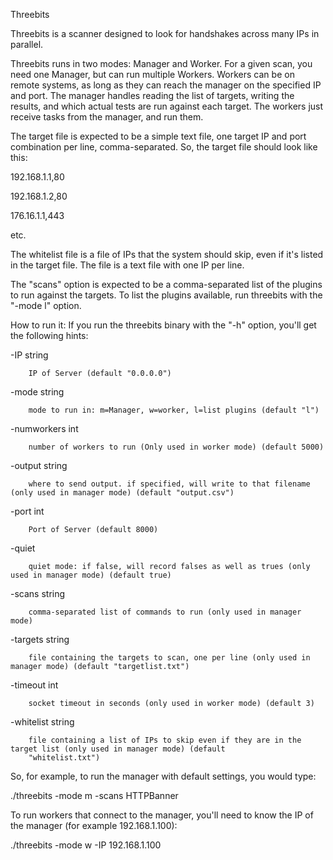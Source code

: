 Threebits

 Threebits is a scanner designed to look for handshakes across many IPs in parallel. 

 Threebits runs in two modes: Manager and Worker. For a given scan, you need one Manager, but can run multiple Workers. 
 Workers can be on remote systems, as long as they can reach the manager on the specified IP and port. The manager handles 
 reading the list of targets, writing the results, and which actual tests are run against each target. The workers just
 receive tasks from the manager, and run them.

 The target file is expected to be a simple text file, one target IP and port combination per line, comma-separated. So,
 the target file should look like this:
 
  192.168.1.1,80
  
  192.168.1.2,80
  
  176.16.1.1,443

 etc. 

 The whitelist file is a file of IPs that the system should skip, even if it's listed in the target file. The file is
 a text file with one IP per line.

 The "scans" option is expected to be a comma-separated list of the plugins to run against the targets. To list the 
 plugins available, run threebits with the "-mode l" option.

How to run it:
 If you run the threebits binary with the "-h" option, you'll get the following hints:
 
   -IP string
 
    	IP of Server (default "0.0.0.0")
 
  -mode string
 
    	mode to run in: m=Manager, w=worker, l=list plugins (default "l")
 
  -numworkers int
 
    	number of workers to run (Only used in worker mode) (default 5000)
 
  -output string
 
    	where to send output. if specified, will write to that filename (only used in manager mode) (default "output.csv")
 
  -port int
 
    	Port of Server (default 8000)
 
  -quiet
 
    	quiet mode: if false, will record falses as well as trues (only used in manager mode) (default true)
 
  -scans string
 
    	comma-separated list of commands to run (only used in manager mode)
 
  -targets string
 
    	file containing the targets to scan, one per line (only used in manager mode) (default "targetlist.txt")
 
  -timeout int
 
    	socket timeout in seconds (only used in worker mode) (default 3)
 
  -whitelist string
 
      	file containing a list of IPs to skip even if they are in the target list (only used in manager mode) (default 
      	"whitelist.txt")

So, for example, to run the manager with default settings, you would type:

 ./threebits -mode m -scans HTTPBanner
 
To run workers that connect to the manager, you'll need to know the IP of the manager (for example 192.168.1.100):

 ./threebits -mode w -IP 192.168.1.100
  


